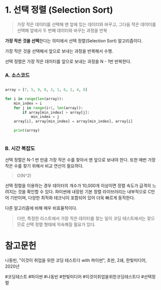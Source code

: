 # 1. 선택 정렬 (Selection Sort)

> 가장 작은 데이터를 선택해 맨 앞에 있는 데이터와 바꾸고, 그다음 작은 데이터를 선택해 앞에서 두 번째 데이터와 바꾸는 과정을 반복

**가장 작은 것을 선택**한다는 의미에서 선택 정렬(Selection Sort) 알고리즘이다.

가장 작은 것을 선택해서 앞으로 보내는 과정을 반복해서 수행.

선택 정렬은 가장 작은 데이터를 앞으로 보내는 과정을 N - 1번 반복한다.

### A. 소스코드

```python

array = [7, 5, 9, 0, 3, 1, 6, 2, 4, 8]  
  
for i in range(len(array)):  
    min_index = i  
    for j in range(i+1, len(array)):  
        if array[min_index] > array[j]:  
            min_index = j  
    array[i], array[min_index] = array[min_index], array[i]  
  
    print(array)
	
```

### B. 시간 복잡도

선택 정렬은 N-1 번 만큼 가장 작은 수를 찾아서 맨 앞으로 보내야 한다. 또한 매번 가장 작은 수를 찾기 위해서 비교 연산이 필요하다.

> O(N^2)

선택 정렬을 이용하는 경우 데이터의 개수가 10,000개 이상이면 정렬 속도가 급격히 느려지는 것을 확인할 수 있다. 파이썬에 내장된 기본 정렬 라이브러리는 내부적으로 C언어 기반이며, 다양한 최적화 테크닉이 포함되어 있어 더욱 빠르게 동작한다.

다른 알고리즘에 비해 매우 비효율적이다.

> 다만, 특정한 리스트에서 가장 작은 데이터를 찾는 일이 코딩 테스트에서는 잦으므로 선택 정렬 형태에 익숙해질 필요가 있다.

# 참고문헌

나동빈, "이것이 취업을 위한 코딩 테스트다 with 파이썬", 초판, 2쇄, 한빛미디어, 2020년

#코딩테스트 #파이썬 #나동빈 #한빛미디어 #이것이취업을위한코딩테스트다 #선택정렬 